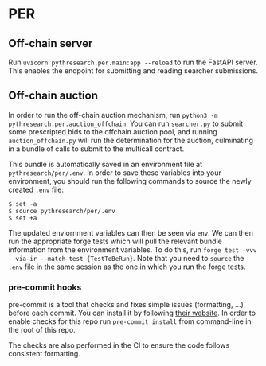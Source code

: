 # PER

## Off-chain server

Run `uvicorn pythresearch.per.main:app --reload` to run the FastAPI server. This enables the endpoint for submitting and reading searcher submissions.

## Off-chain auction

In order to run the off-chain auction mechanism, run `python3 -m pythresearch.per.auction_offchain`. You can run `searcher.py` to submit some prescripted bids to the offchain auction pool, and running `auction_offchain.py` will run the determination for the auction, culminating in a bundle of calls to submit to the multicall contract.

This bundle is automatically saved in an environment file at `pythresearch/per/.env`. In order to save these variables into your environment, you should run the following commands to source the newly created `.env` file:

```shell
$ set -a
$ source pythresearch/per/.env
$ set +a
```

The updated enviornment variables can then be seen via `env`. We can then run the appropriate forge tests which will pull the relevant bundle information from the environment variables. To do this, run `forge test -vvv --via-ir --match-test {TestToBeRun}`. Note that you need to `source` the `.env` file in the same session as the one in which you run the forge tests.

### pre-commit hooks

pre-commit is a tool that checks and fixes simple issues (formatting, ...) before each commit. You can install it by following [their website](https://pre-commit.com/). In order to enable checks for this repo run `pre-commit install` from command-line in the root of this repo.

The checks are also performed in the CI to ensure the code follows consistent formatting.
